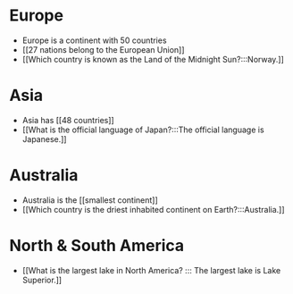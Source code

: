 # Europe
- Europe is a continent with 50 countries
- [[27 nations belong to the European Union]]
- [[Which country is known as the Land of the Midnight Sun?:::Norway.]]

# Asia
- Asia has [[48 countries]]
- [[What is the official language of Japan?:::The official language is Japanese.]]

# Australia
- Australia is the [[smallest continent]]
- [[Which country is the driest inhabited continent on Earth?:::Australia.]]

# North & South America
- [[What is the largest lake in North America? ::: The largest lake is Lake Superior.]]
